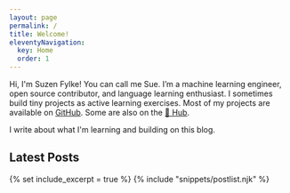```yaml
---
layout: page
permalink: /
title: Welcome!
eleventyNavigation:
  key: Home
  order: 1
---
```

Hi, I'm Suzen Fylke! You can call me Sue. I’m a machine learning engineer,
open source contributor, and language learning enthusiast.
I sometimes build tiny projects as active learning exercises.
Most of my projects are available on [GitHub](https://github.com/codesue).
Some are also on the [🤗 Hub](https://huggingface.co/codesue).

I write about what I'm learning and building on this blog.

## Latest Posts

{% set include_excerpt = true %}
{% include "snippets/postlist.njk" %}
